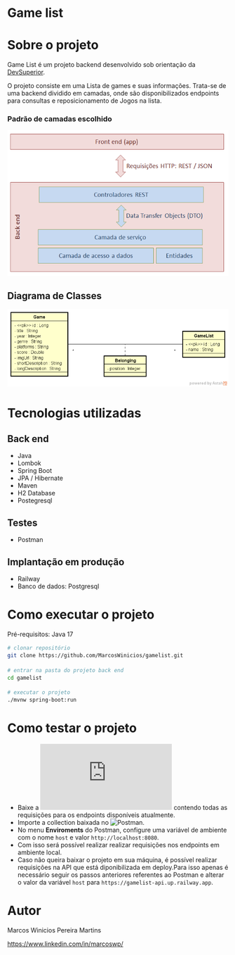 # Game list

# Sobre o projeto

Game List é um projeto backend desenvolvido sob orientação da [DevSuperior](https://devsuperior.com "Site da DevSuperior").

O projeto consiste em uma Lista de games e suas informações. Trata-se de uma backend dividido em camadas, onde são disponibilizados endpoints para consultas e reposicionamento de Jogos na lista. 


### Padrão de camadas escolhido
![Image](https://github.com/MarcosWinicios/dsvendas/blob/main/documentation/camadas.png "Padrão camadas")

## Diagrama de Classes

![Modelo de domínio DSList](https://raw.githubusercontent.com/devsuperior/java-spring-dslist/main/resources/dslist-model.png)

# Tecnologias utilizadas
## Back end
- Java
- Lombok
- Spring Boot
- JPA / Hibernate
- Maven
- H2 Database
- Postegresql
## Testes
- Postman
## Implantação em produção
- Railway
- Banco de dados: Postgresql

# Como executar o projeto

Pré-requisitos: Java 17

```bash
# clonar repositório
git clone https://github.com/MarcosWinicios/gamelist.git

# entrar na pasta do projeto back end
cd gamelist

# executar o projeto
./mvnw spring-boot:run
```
# Como testar o projeto
- Baixe a ![Collection Postman](https://github.com/MarcosWinicios/gamelist/blob/main/gamelist.postman_collection.json) contendo todas as requisições para os endpoints disponíveis atualmente.
- Importe a collection baixada no ![Postman](https://www.postman.com/).
- No menu **Enviroments** do Postman, configure uma variável de ambiente com o nome ```host``` e valor ```http://localhost:8080```.
- Com isso será possível realizar realizar requisições nos endpoints em ambiente local.
- Caso não queira baixar o projeto em sua máquina, é possível realizar requisições na API que está diponibilizada em deploy.Para isso apenas é necessário seguir os passos anteriores referentes ao Postman e alterar o valor da variável ```host``` para  ```https://gamelist-api.up.railway.app```.
 
# Autor

Marcos Winicios Pereira Martins

https://www.linkedin.com/in/marcoswp/
